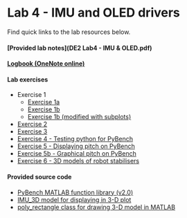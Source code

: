 # Lab 4 - IMU and OLED drivers

Find quick links to the lab resources below.

#### [Provided lab notes](DE2 Lab4 - IMU & OLED.pdf)

#### [Logbook (OneNote online)](https://imperiallondon-my.sharepoint.com/personal/bsg115_ic_ac_uk/Documents/DE%20Electronics%20Logbook/?web=1)  

#### Lab exercises
- Exercise 1
  - [Exercise 1a](ex1a.m)
  - [Exercise 1b](ex1b.m)
  - [Exercise 1b (modified with subplots)](ex1b_2.m)
- [Exercise 2](ex2.m)
- [Exercise 3](ex3.m)
- [Exercise 4 - Testing python for PyBench](lab4_ex4.py)
- [Exercise 5 - Displaying pitch on PyBench](lab4_ex5.py)
- [Exercise 5b - Graphical pitch on PyBench](lab4_ex5b.py)
- [Exercise 6 - 3D models of robot stabilisers](ex6/)

#### Provided source code
- [PyBench MATLAB function library (v2.0)](PyBench.m)
- [IMU_3D model for displaying in 3-D plot](IMU_3D.m)
- [poly_rectangle class for drawing 3-D model in MATLAB](poly_rectangle.m)
